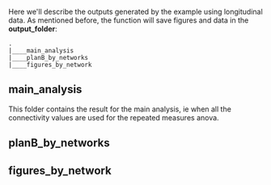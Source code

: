 Here we'll describe the outputs generated by the example using longitudinal data. 
As mentioned before, the function will save figures and data in the **output_folder**:

```
.
|____main_analysis
|____planB_by_networks
|____figures_by_network
```

## main_analysis

This folder contains the result for the main analysis, ie when all the connectivity values are used for the repeated measures anova. 

## planB_by_networks

## figures_by_network